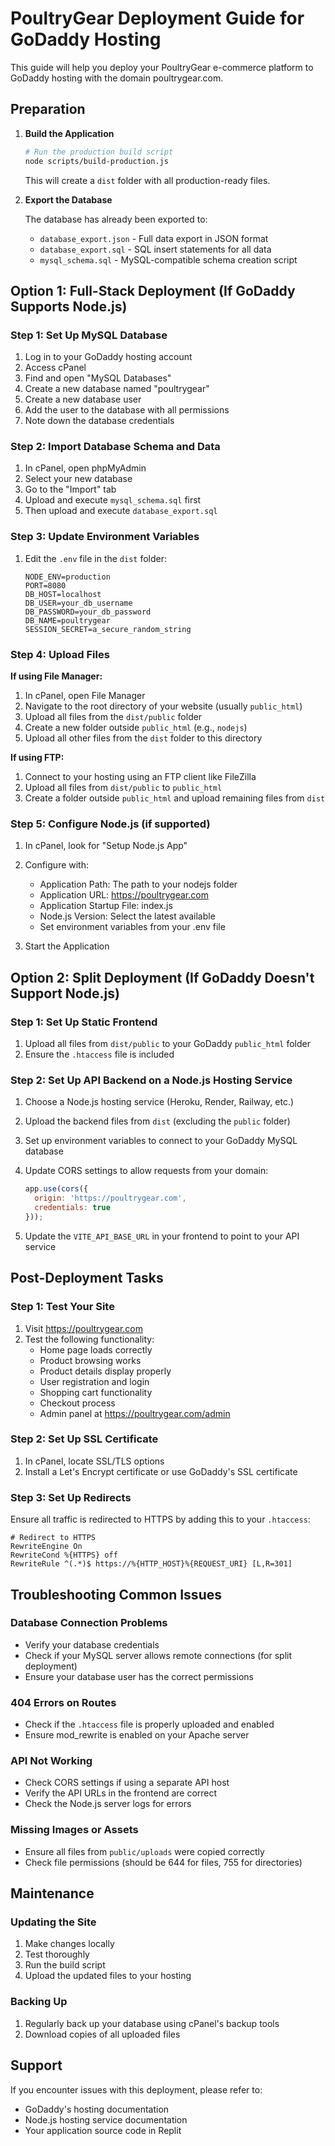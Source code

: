 # PoultryGear Deployment Guide for GoDaddy Hosting

This guide will help you deploy your PoultryGear e-commerce platform to GoDaddy hosting with the domain poultrygear.com.

## Preparation

1. **Build the Application**

   ```bash
   # Run the production build script
   node scripts/build-production.js
   ```

   This will create a `dist` folder with all production-ready files.

2. **Export the Database**

   The database has already been exported to:
   - `database_export.json` - Full data export in JSON format
   - `database_export.sql` - SQL insert statements for all data
   - `mysql_schema.sql` - MySQL-compatible schema creation script

## Option 1: Full-Stack Deployment (If GoDaddy Supports Node.js)

### Step 1: Set Up MySQL Database

1. Log in to your GoDaddy hosting account
2. Access cPanel
3. Find and open "MySQL Databases"
4. Create a new database named "poultrygear"
5. Create a new database user
6. Add the user to the database with all permissions
7. Note down the database credentials

### Step 2: Import Database Schema and Data

1. In cPanel, open phpMyAdmin
2. Select your new database
3. Go to the "Import" tab
4. Upload and execute `mysql_schema.sql` first
5. Then upload and execute `database_export.sql`

### Step 3: Update Environment Variables

1. Edit the `.env` file in the `dist` folder:
   ```
   NODE_ENV=production
   PORT=8080
   DB_HOST=localhost
   DB_USER=your_db_username
   DB_PASSWORD=your_db_password
   DB_NAME=poultrygear
   SESSION_SECRET=a_secure_random_string
   ```

### Step 4: Upload Files

**If using File Manager:**
1. In cPanel, open File Manager
2. Navigate to the root directory of your website (usually `public_html`)
3. Upload all files from the `dist/public` folder
4. Create a new folder outside `public_html` (e.g., `nodejs`)
5. Upload all other files from the `dist` folder to this directory

**If using FTP:**
1. Connect to your hosting using an FTP client like FileZilla
2. Upload all files from `dist/public` to `public_html`
3. Create a folder outside `public_html` and upload remaining files from `dist`

### Step 5: Configure Node.js (if supported)

1. In cPanel, look for "Setup Node.js App"
2. Configure with:
   - Application Path: The path to your nodejs folder
   - Application URL: https://poultrygear.com
   - Application Startup File: index.js
   - Node.js Version: Select the latest available
   - Set environment variables from your .env file

3. Start the Application

## Option 2: Split Deployment (If GoDaddy Doesn't Support Node.js)

### Step 1: Set Up Static Frontend

1. Upload all files from `dist/public` to your GoDaddy `public_html` folder
2. Ensure the `.htaccess` file is included

### Step 2: Set Up API Backend on a Node.js Hosting Service

1. Choose a Node.js hosting service (Heroku, Render, Railway, etc.)
2. Upload the backend files from `dist` (excluding the `public` folder)
3. Set up environment variables to connect to your GoDaddy MySQL database
4. Update CORS settings to allow requests from your domain:

   ```javascript
   app.use(cors({
     origin: 'https://poultrygear.com',
     credentials: true
   }));
   ```

5. Update the `VITE_API_BASE_URL` in your frontend to point to your API service

## Post-Deployment Tasks

### Step 1: Test Your Site

1. Visit https://poultrygear.com
2. Test the following functionality:
   - Home page loads correctly
   - Product browsing works
   - Product details display properly
   - User registration and login
   - Shopping cart functionality
   - Checkout process
   - Admin panel at https://poultrygear.com/admin

### Step 2: Set Up SSL Certificate

1. In cPanel, locate SSL/TLS options
2. Install a Let's Encrypt certificate or use GoDaddy's SSL certificate

### Step 3: Set Up Redirects

Ensure all traffic is redirected to HTTPS by adding this to your `.htaccess`:

```
# Redirect to HTTPS
RewriteEngine On
RewriteCond %{HTTPS} off
RewriteRule ^(.*)$ https://%{HTTP_HOST}%{REQUEST_URI} [L,R=301]
```

## Troubleshooting Common Issues

### Database Connection Problems

- Verify your database credentials
- Check if your MySQL server allows remote connections (for split deployment)
- Ensure your database user has the correct permissions

### 404 Errors on Routes

- Check if the `.htaccess` file is properly uploaded and enabled
- Ensure mod_rewrite is enabled on your Apache server

### API Not Working

- Check CORS settings if using a separate API host
- Verify the API URLs in the frontend are correct
- Check the Node.js server logs for errors

### Missing Images or Assets

- Ensure all files from `public/uploads` were copied correctly
- Check file permissions (should be 644 for files, 755 for directories)

## Maintenance

### Updating the Site

1. Make changes locally
2. Test thoroughly
3. Run the build script
4. Upload the updated files to your hosting

### Backing Up

1. Regularly back up your database using cPanel's backup tools
2. Download copies of all uploaded files

## Support

If you encounter issues with this deployment, please refer to:
- GoDaddy's hosting documentation
- Node.js hosting service documentation
- Your application source code in Replit